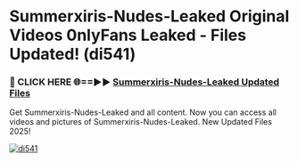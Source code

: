 # Summerxiris-Nudes-Leaked Original Videos 0nlyFans Leaked - Files Updated! (di541)

<h3>🔴 CLICK HERE 🌐==►► <a href="https://tinyurl.com/4mcuefdz" rel="nofollow">Summerxiris-Nudes-Leaked Updated Files</a></h3>

Get Summerxiris-Nudes-Leaked and all content. Now you can access all videos and pictures of Summerxiris-Nudes-Leaked. New Updated Files 2025!

[![di541](https://i.imgur.com/StAQSOY.gif)](https://tinyurl.com/4mcuefdz)
